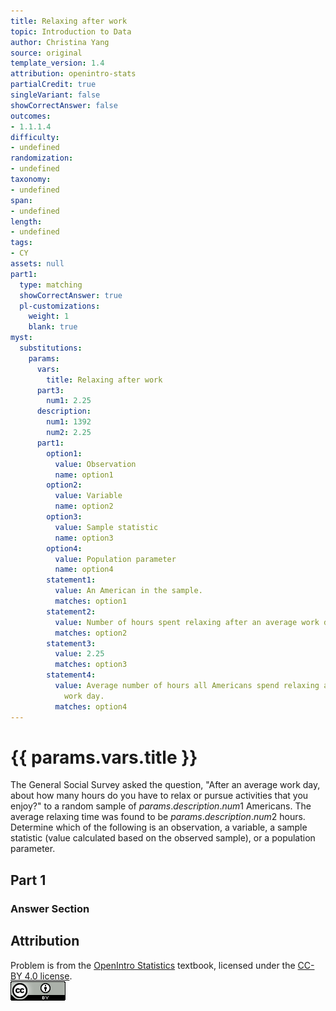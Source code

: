 ```yaml
---
title: Relaxing after work
topic: Introduction to Data
author: Christina Yang
source: original
template_version: 1.4
attribution: openintro-stats
partialCredit: true
singleVariant: false
showCorrectAnswer: false
outcomes:
- 1.1.1.4
difficulty:
- undefined
randomization:
- undefined
taxonomy:
- undefined
span:
- undefined
length:
- undefined
tags:
- CY
assets: null
part1:
  type: matching
  showCorrectAnswer: true
  pl-customizations:
    weight: 1
    blank: true
myst:
  substitutions:
    params:
      vars:
        title: Relaxing after work
      part3:
        num1: 2.25
      description:
        num1: 1392
        num2: 2.25
      part1:
        option1:
          value: Observation
          name: option1
        option2:
          value: Variable
          name: option2
        option3:
          value: Sample statistic
          name: option3
        option4:
          value: Population parameter
          name: option4
        statement1:
          value: An American in the sample.
          matches: option1
        statement2:
          value: Number of hours spent relaxing after an average work day.
          matches: option2
        statement3:
          value: 2.25
          matches: option3
        statement4:
          value: Average number of hours all Americans spend relaxing after an average
            work day.
          matches: option4
---
```

# {{ params.vars.title }}
The General Social Survey asked the question, "After an average work day, about how many hours do you have to relax or pursue activities that you enjoy?" to a random sample of ${{ params.description.num1 }}$ Americans. The average relaxing time was found to be ${{ params.description.num2 }}$ hours. Determine which of the following is an observation, a variable, a sample statistic (value calculated based on the observed sample), or a population parameter.

## Part 1

### Answer Section

## Attribution

Problem is from the [OpenIntro Statistics](https://openintro.org/book/os/) textbook, licensed under the [CC-BY 4.0 license](https://creativecommons.org/licenses/by/4.0/).<br>![Image representing the Creative Commons 4.0 BY license.](https://raw.githubusercontent.com/firasm/bits/master/by.png)